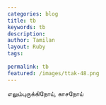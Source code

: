 ```yaml
---
categories: blog
title: tb
keywords: tb
description: 
author: Tamilan
layout: Ruby
tags: 
 
permalink: tb
featured: /images/ttak-48.png
---
```

  
எலும்புருக்கிநோய், காசநோய்  
